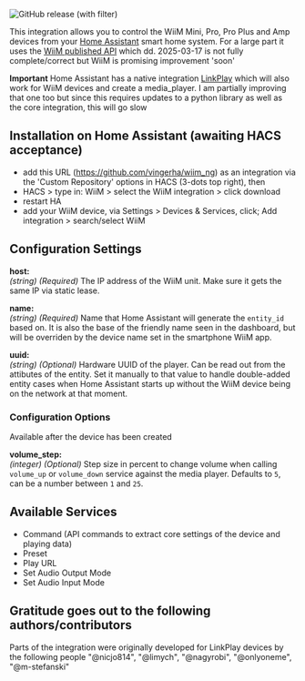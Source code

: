 ![GitHub release (with filter)](https://img.shields.io/github/v/release/vingerha/wiim_ng)

This integration allows you to control the WiiM Mini, Pro, Pro Plus and Amp devices from your [Home Assistant](http://www.home-assistant.io) smart home system.
For a large part it uses the [WiiM published API](https://www.wiimhome.com/pdf/HTTP%20API%20for%20WiiM%20Products.pdf) which dd. 2025-03-17 is not fully complete/correct but WiiM is promising improvement 'soon'

**Important** Home Assistant has a native integration [LinkPlay](https://www.home-assistant.io/integrations/linkplay) which will also work for WiiM devices and create a media_player. I am partially improving that one too but since this requires updates to a python library as well as the core integration, this will go slow

## Installation on Home Assistant (awaiting HACS acceptance)

- add this URL (https://github.com/vingerha/wiim_ng) as an integration via the 'Custom Repository' options in HACS (3-dots top right), then
- HACS > type in: WiiM > select the WiiM integration > click download
- restart HA
- add your WiiM device, via Settings > Devices & Services, click; Add integration > search/select WiiM

## Configuration Settings

**host:**  
  *(string)* *(Required)* The IP address of the WiiM unit. Make sure it gets the same IP via static lease.

**name:**  
  *(string)* *(Required)* Name that Home Assistant will generate the `entity_id` based on. It is also the base of the friendly name seen in the dashboard, but will be overriden by the device name set in the smartphone WiiM app.

**uuid:**  
  *(string)* *(Optional)* Hardware UUID of the player. Can be read out from the attibutes of the entity. Set it manually to that value to handle double-added entity cases when Home Assistant starts up without the WiiM device being on the network at that moment.

### Configuration Options
Available after the device has been created 

**volume_step:**  
  *(integer)* *(Optional)* Step size in percent to change volume when calling `volume_up` or `volume_down` service against the media player. Defaults to `5`, can be a number between `1` and `25`.

## Available Services
- Command (API commands to extract core settings of the device and playing data)
- Preset
- Play URL
- Set Audio Output Mode
- Set Audio Input Mode

## Gratitude goes out to the following authors/contributors
Parts of the integration were originally developed for LinkPlay devices by the following people
    "@nicjo814",
    "@limych",
    "@nagyrobi",
    "@onlyoneme",
    "@m-stefanski"
